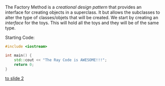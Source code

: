 The Factory Method is a *creational design pattern* that provides an interface for creating objects in a superclass. 
It but allows the subclasses to alter the type of classes/objets that will be created.
We start by creating an *interface* for the toys. This will hold all the toys and they will be of the same type.


Starting Code:

```cpp
#include <iostream>

int main() {
    std::cout << "The Ray Code is AWESOME!!!";
    return 0;
}
```


[to slide 2](./page2.md)




